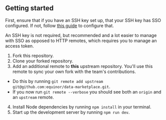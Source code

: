 ## Getting started

First, ensure that if you have an SSH key set up, that your SSH key has SSO configured. If not, follow [this guide](https://docs.github.com/en/enterprise-cloud@latest/authentication/authenticating-with-saml-single-sign-on/authorizing-an-ssh-key-for-use-with-saml-single-sign-on) to configure that.

An SSH key is not required, but recommended and a lot easier to manage with SSO as opposed to HTTP remotes, which requires you to manage an access token.

1. Fork this repository.
2. Clone your forked repository.
3. Add an additional remote to **this** upstream repository. You'll use this remote to sync your own fork with the team's contributions.
  - Do this by running `git remote add upstream git@github.com:equinor/data-marketplace.git`.
  - If you now run `git remote --verbose` you should see both an `origin` and an `upstream` remote.
4. Install Node dependencies by running `npm install` in your terminal.
5. Start up the development server by running `npm run dev`.
